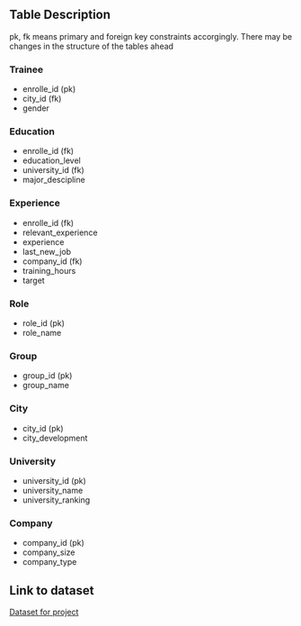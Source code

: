 ## Table Description
pk, fk means primary and foreign key constraints accorgingly. There may be changes in the structure of the tables ahead
### Trainee
* enrolle_id (pk)
* city_id (fk)
* gender
### Education
* enrolle_id (fk)
* education_level 
* university_id (fk)
* major_descipline
### Experience
* enrolle_id (fk)
* relevant_experience
* experience
* last_new_job
* company_id (fk)
* training_hours
* target
### Role
* role_id (pk)
* role_name
### Group
* group_id (pk)
* group_name
### City
* city_id (pk)
* city_development
### University
* university_id (pk)
* university_name
* university_ranking
### Company
* company_id (pk)
* company_size
* company_type
## Link to dataset
[Dataset for project](https://www.kaggle.com/arashnic/hr-analytics-job-change-of-data-scientists)

